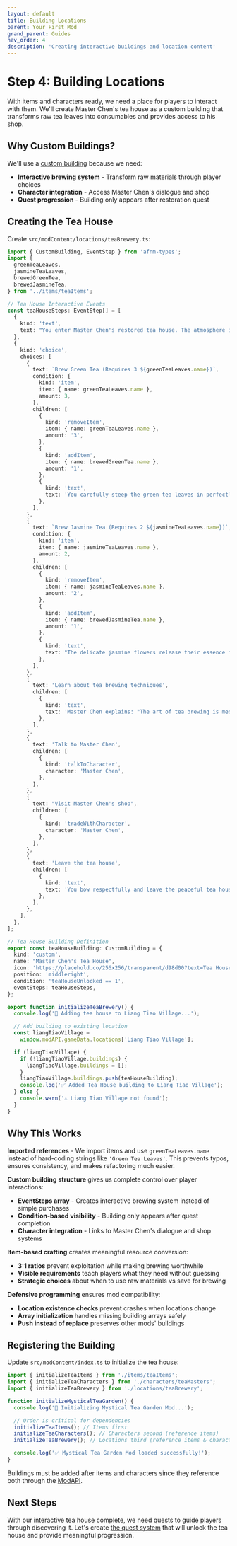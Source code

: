 ```yaml
---
layout: default
title: Building Locations
parent: Your First Mod
grand_parent: Guides
nav_order: 4
description: 'Creating interactive buildings and location content'
---
```


# Step 4: Building Locations

With items and characters ready, we need a place for players to interact with them. We'll create Master Chen's tea house as a custom building that transforms raw tea leaves into consumables and provides access to his shop.

## Why Custom Buildings?

We'll use a [custom building](../../locations/building-types.md#custom-building) because we need:

- **Interactive brewing system** - Transform raw materials through player choices
- **Character integration** - Access Master Chen's dialogue and shop
- **Quest progression** - Building only appears after restoration quest

## Creating the Tea House

Create `src/modContent/locations/teaBrewery.ts`:

```typescript
import { CustomBuilding, EventStep } from 'afnm-types';
import {
  greenTeaLeaves,
  jasmineTeaLeaves,
  brewedGreenTea,
  brewedJasmineTea,
} from '../items/teaItems';

// Tea House Interactive Events
const teaHouseSteps: EventStep[] = [
  {
    kind: 'text',
    text: "You enter Master Chen's restored tea house. The atmosphere is serene, with the gentle aroma of carefully brewed teas filling the air.",
  },
  {
    kind: 'choice',
    choices: [
      {
        text: `Brew Green Tea (Requires 3 ${greenTeaLeaves.name})`,
        condition: {
          kind: 'item',
          item: { name: greenTeaLeaves.name },
          amount: 3,
        },
        children: [
          {
            kind: 'removeItem',
            item: { name: greenTeaLeaves.name },
            amount: '3',
          },
          {
            kind: 'addItem',
            item: { name: brewedGreenTea.name },
            amount: '1',
          },
          {
            kind: 'text',
            text: 'You carefully steep the green tea leaves in perfectly heated water. The gentle brewing process creates a calming, aromatic tea.',
          },
        ],
      },
      {
        text: `Brew Jasmine Tea (Requires 2 ${jasmineTeaLeaves.name})`,
        condition: {
          kind: 'item',
          item: { name: jasmineTeaLeaves.name },
          amount: 2,
        },
        children: [
          {
            kind: 'removeItem',
            item: { name: jasmineTeaLeaves.name },
            amount: '2',
          },
          {
            kind: 'addItem',
            item: { name: brewedJasmineTea.name },
            amount: '1',
          },
          {
            kind: 'text',
            text: "The delicate jasmine flowers release their essence into the hot water, creating a spiritually uplifting brew that enhances one's qi awareness.",
          },
        ],
      },
      {
        text: 'Learn about tea brewing techniques',
        children: [
          {
            kind: 'text',
            text: 'Master Chen explains: "The art of tea brewing is meditation in motion. Each leaf must be treated with respect, each temperature precisely controlled. Only through harmony between cultivator and tea can true spiritual benefits be achieved."',
          },
        ],
      },
      {
        text: 'Talk to Master Chen',
        children: [
          {
            kind: 'talkToCharacter',
            character: 'Master Chen',
          },
        ],
      },
      {
        text: "Visit Master Chen's shop",
        children: [
          {
            kind: 'tradeWithCharacter',
            character: 'Master Chen',
          },
        ],
      },
      {
        text: 'Leave the tea house',
        children: [
          {
            kind: 'text',
            text: 'You bow respectfully and leave the peaceful tea house.',
          },
        ],
      },
    ],
  },
];

// Tea House Building Definition
export const teaHouseBuilding: CustomBuilding = {
  kind: 'custom',
  name: "Master Chen's Tea House",
  icon: 'https://placehold.co/256x256/transparent/d98d00?text=Tea House',
  position: 'middleright',
  condition: 'teaHouseUnlocked == 1',
  eventSteps: teaHouseSteps,
};

export function initializeTeaBrewery() {
  console.log('🍵 Adding tea house to Liang Tiao Village...');

  // Add building to existing location
  const liangTiaoVillage =
    window.modAPI.gameData.locations['Liang Tiao Village'];

  if (liangTiaoVillage) {
    if (!liangTiaoVillage.buildings) {
      liangTiaoVillage.buildings = [];
    }
    liangTiaoVillage.buildings.push(teaHouseBuilding);
    console.log('✅ Added Tea House building to Liang Tiao Village');
  } else {
    console.warn('⚠️ Liang Tiao Village not found');
  }
}
```

## Why This Works

**Imported references** - We import items and use `greenTeaLeaves.name` instead of hard-coding strings like `'Green Tea Leaves'`. This prevents typos, ensures consistency, and makes refactoring much easier.

**Custom building structure** gives us complete control over player interactions:

- **EventSteps array** - Creates interactive brewing system instead of simple purchases
- **Condition-based visibility** - Building only appears after quest completion
- **Character integration** - Links to Master Chen's dialogue and shop systems

**Item-based crafting** creates meaningful resource conversion:

- **3:1 ratios** prevent exploitation while making brewing worthwhile
- **Visible requirements** teach players what they need without guessing
- **Strategic choices** about when to use raw materials vs save for brewing

**Defensive programming** ensures mod compatibility:

- **Location existence checks** prevent crashes when locations change
- **Array initialization** handles missing building arrays safely
- **Push instead of replace** preserves other mods' buildings

## Registering the Building

Update `src/modContent/index.ts` to initialize the tea house:

```typescript
import { initializeTeaItems } from './items/teaItems';
import { initializeTeaCharacters } from './characters/teaMasters';
import { initializeTeaBrewery } from './locations/teaBrewery';

function initializeMysticalTeaGarden() {
  console.log('🍵 Initializing Mystical Tea Garden Mod...');

  // Order is critical for dependencies
  initializeTeaItems(); // Items first
  initializeTeaCharacters(); // Characters second (reference items)
  initializeTeaBrewery(); // Locations third (reference items & characters)

  console.log('✅ Mystical Tea Garden Mod loaded successfully!');
}
```

Buildings must be added after items and characters since they reference both through the [ModAPI](../../concepts/modapi.md#game-data-access).

## Next Steps

With our interactive tea house complete, we need quests to guide players through discovering it. Let's create [the quest system](05-quest-system.md) that will unlock the tea house and provide meaningful progression.
